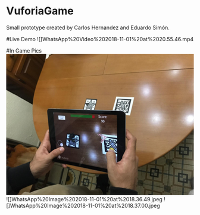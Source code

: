 # VuforiaGame
Small prototype created by Carlos Hernandez and Eduardo Simón.

#Live Demo
![]WhatsApp%20Video%202018-11-01%20at%2020.55.46.mp4

#In Game Pics
![](WhatsApp%20Image%202018-11-01%20at%2018.36.06.jpeg)
![]WhatsApp%20Image%202018-11-01%20at%2018.36.49.jpeg
![]WhatsApp%20Image%202018-11-01%20at%2018.37.00.jpeg
